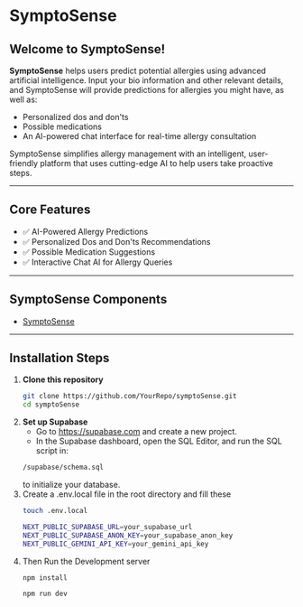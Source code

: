 # SymptoSense

## Welcome to SymptoSense!

**SymptoSense** helps users predict potential allergies using advanced artificial intelligence. Input your bio information and other relevant details, and SymptoSense will provide predictions for allergies you might have, as well as:

- Personalized dos and don'ts  
- Possible medications  
- An AI-powered chat interface for real-time allergy consultation  

SymptoSense simplifies allergy management with an intelligent, user-friendly platform that uses cutting-edge AI to help users take proactive steps.

---

## Core Features

- ✅ AI-Powered Allergy Predictions  
- ✅ Personalized Dos and Don'ts Recommendations  
- ✅ Possible Medication Suggestions  
- ✅ Interactive Chat AI for Allergy Queries  

---

## SymptoSense Components

- [SymptoSense]()

---

## Installation Steps

1. **Clone this repository**  
   ```bash
   git clone https://github.com/YourRepo/symptoSense.git
   cd symptoSense
   
2. **Set up Supabase**
   - Go to https://supabase.com and create a new project.
   - In the Supabase dashboard, open the SQL Editor, and run the SQL script in:
   ```bash
   /supabase/schema.sql
   ```
   to initialize your database.
3. Create a .env.local file in the root directory and fill these
   ```bash
   touch .env.local
   ```
   ```bash
   NEXT_PUBLIC_SUPABASE_URL=your_supabase_url
   NEXT_PUBLIC_SUPABASE_ANON_KEY=your_supabase_anon_key
   NEXT_PUBLIC_GEMINI_API_KEY=your_gemini_api_key
   ```
4. Then Run the Development server
   ```bash
   npm install
   ```
   ```bash
   npm run dev
   ```

